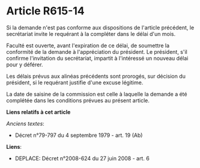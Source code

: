 # Article R615-14

Si la demande n'est pas conforme aux dispositions de l'article précédent, le secrétariat invite le requérant à la compléter
dans le délai d'un mois.

Faculté est ouverte, avant l'expiration de ce délai, de soumettre la conformité de la demande à l'appréciation du président.
Le président, s'il confirme l'invitation du secrétariat, impartit à l'intéressé un nouveau délai pour y déférer.

Les délais prévus aux alinéas précédents sont prorogés, sur décision du président, si le requérant justifie d'une excuse
légitime.

La date de saisine de la commission est celle à laquelle la demande a été complétée dans les conditions prévues au présent
article.

**Liens relatifs à cet article**

_Anciens textes_:

  - Décret n°79-797 du 4 septembre 1979 - art. 19 (Ab)

**Liens**:

  - DEPLACE: Décret n°2008-624 du 27 juin 2008 - art. 6
